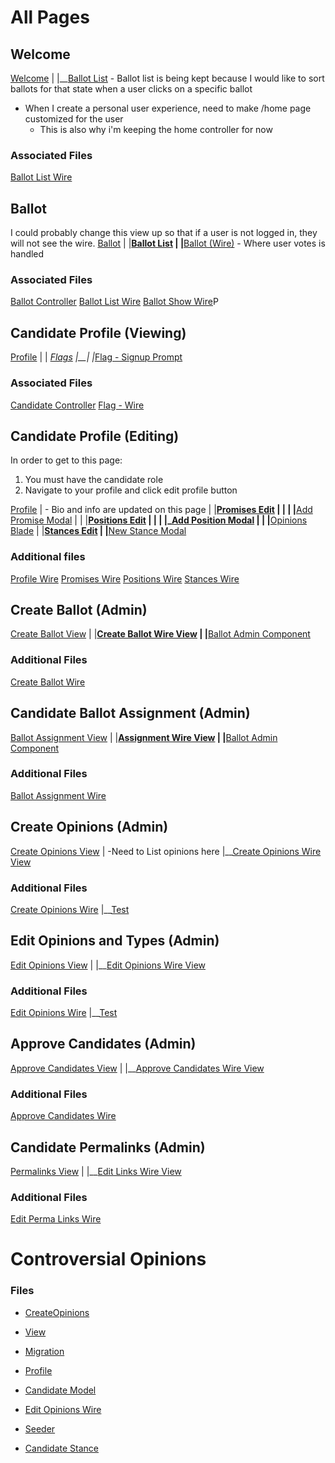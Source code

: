 # All Pages

## Welcome
[Welcome](../resources/views/welcome.blade.php)
|
|__[Ballot List](../app/Http/Livewire/BallotList.php)
    - Ballot list is being kept because I would like to sort ballots for that state when a user clicks on a specific ballot

- When I create a personal user experience, need to make /home page customized for the user
    - This is also why i'm keeping the home controller for now

### Associated Files
[Ballot List Wire](../app/Http/Livewire/Ballot/BallotList.php)

## Ballot
I could probably change this view up so that if a user is not logged in, they will not see the wire.
[Ballot](../resources/views/ballot/show.blade.php)
|
|__[Ballot List](../app/Http/Livewire/BallotList.php)
|
|__[Ballot (Wire)](../resources/views/livewire/ballot/show.blade.php)
    - Where user votes is handled

### Associated Files
[Ballot Controller](../app/Http/Controllers/BallotController.php)
[Ballot List Wire](../app/Http/Livewire/Ballot/BallotList.php)
[Ballot Show Wire](../app/Http/Livewire/Ballot/Show.php)P

## Candidate Profile (Viewing)
[Profile](../resources/views/livewire/candidate/profile.blade.php)
|
|   _[Flags](../resources/views/livewire/flag.blade.php)
|__|
   |_[Flag - Signup Prompt](../resources/views/icons/flag.blade.php)

### Associated Files
[Candidate Controller](../app/Http/Controllers/CandidateController.php)
[Flag - Wire](../app/Http/Livewire/Flag.php)


## Candidate Profile (Editing)
In order to get to this page:
1. You must have the candidate role
2. Navigate to your profile and click edit profile button

[Profile](../resources/views/livewire/candidate/edit/profile.blade.php)
|   - Bio and info are updated on this page
|
|__[Promises Edit](../resources/views/livewire/candidate/edit/promises.blade.php)
|   |
|   |__[Add Promise Modal](../resources/views/modals/new-promise.blade.php)
|
|
|__[Positions Edit](../resources/views/livewire/candidate/edit/positions.blade.php)
|   |
|   |_[Add Position Modal](../resources/views/modals/new-position.blade.php)
|
|
|__[Opinions Blade](../resources/views/candidate/edit/opinions.blade.php)
    |
    |__[Stances Edit](../resources/views/livewire/candidate/edit/stances.blade.php)
        |
        |__[New Stance Modal](../resources/views/modals/new-stance.blade.php)
### Additional files
[Profile Wire](../app/Http/Livewire/Candidate/Edit/Profile.php)
[Promises Wire](../app/Http/Livewire/Candidate/Edit/Promises.php)
[Positions Wire](../app/Http/Livewire/Candidate/Edit/Positions.php)
[Stances Wire](../app/Http/Livewire/Candidate/Edit/Stances.php)

## Create Ballot (Admin)
[Create Ballot View](../resources/views/admin/create-ballot.blade.php)
|
|__[Create Ballot Wire View](../resources/views/livewire/Admin/create-ballot.blade.php)
    |
    |__[Ballot Admin Component](../resources/views/admin/components/ballot-list.blade.php)

### Additional Files
[Create Ballot Wire](../app/Http/Livewire/Admin/CreateBallot.php)

## Candidate Ballot Assignment (Admin)
[Ballot Assignment View](../resources/views/admin/assign-candidates.blade.php)
|
|__[Assignment Wire View](../resources/views/livewire/Admin/assign-candidates.blade.php)
    |
    |__[Ballot Admin Component](../resources/views/admin/components/ballot-list.blade.php)

### Additional Files
[Ballot Assignment Wire](../app/Http/Livewire/Admin/AssignCandidates.php)

## Create Opinions (Admin)
[Create Opinions View](../resources/views/admin/create-opinions.blade.php)
|   -Need to List opinions here
|__[Create Opinions Wire View](../resources/views/livewire/Admin/create-opinions.blade.php)

### Additional Files
[Create Opinions Wire](../app/Http/Livewire/Admin/CreateOpinions.php)
|__[Test](../tests/Feature/Livewire/Admin/CreateOpinionsTest.php)

## Edit Opinions and Types (Admin)
[Edit Opinions View](../resources/views/admin/edit-opinions.blade.php)
|
|__[Edit Opinions Wire View](../resources/views/livewire/Admin/edit-opinions.blade.php)

### Additional Files
[Edit Opinions Wire](../app/Http/Livewire/Admin/EditOpinions.php)
|__[Test](../tests/Feature/Livewire/Admin/EditOpinionsTest.php)

## Approve Candidates (Admin)
[Approve Candidates View](../resources/views/admin/approve-candidates.blade.php)
|
|__[Approve Candidates Wire View](../resources/views/livewire/Admin/approve-candidates.blade.php)

### Additional Files
[Approve Candidates Wire](../app/Http/Livewire/Admin/ApproveCandidates.php)

## Candidate Permalinks (Admin)
[Permalinks View](../resources/views/admin/permalinks.blade.php)
|
|__[Edit Links Wire View](../resources/views/livewire/Admin/edit-permalinks.blade.php)

### Additional Files
[Edit Perma Links Wire](../app/Http/Livewire/Admin/EditPermalinks.php)


# Controversial Opinions 
### Files
- [CreateOpinions](../app/Http/Livewire/Admin/CreateOpinions.php)
- [View](../resources/views/livewire/Admin/create-opinions.blade.php)
- [Migration](../database/migrations/2022_05_25_034203_create_controversial_opinions_table.php)

- [Profile](../app/Http/Livewire/Candidate/Edit/Profile.php)
- [Candidate Model](../app/Models/Candidate.php)
- [Edit Opinions Wire](../app/Http/Livewire/Admin/EditOpinions.php)
- [Seeder](../database/seeders/ControversialOpinionsSeeder.php)

- [Candidate Stance](../app/Models/CandidateStance.php)